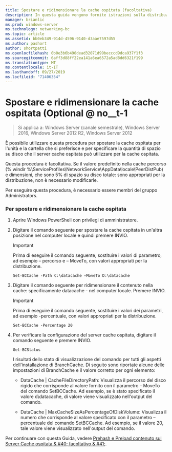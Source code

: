 ```yaml
---
title: Spostare e ridimensionare la cache ospitata (facoltativa)
description: In questa guida vengono fornite istruzioni sulla distribuzione di BranchCache in modalità cache ospitata sul computer che eseguono Windows Server 2016 e Windows 10
manager: brianlic
ms.prod: windows-server
ms.technology: networking-bc
ms.topic: article
ms.assetid: bb0eb349-914d-4596-9140-d3aae7597d55
ms.author: pashort
author: shortpatti
ms.openlocfilehash: 0b0e3b6b490dead32071d99becccd9dca937f1f3
ms.sourcegitcommit: 6aff3d88ff22ea141a6ea6572a5ad8dd6321f199
ms.translationtype: MT
ms.contentlocale: it-IT
ms.lasthandoff: 09/27/2019
ms.locfileid: "71406354"
---
```

# <a name="move-and-resize-the-hosted-cache-optional"></a>Spostare e ridimensionare la cache ospitata \(Optional @ no__t-1

>Si applica a: Windows Server (canale semestrale), Windows Server 2016, Windows Server 2012 R2, Windows Server 2012

È possibile utilizzare questa procedura per spostare la cache ospitata per l'unità e la cartella che si preferisce e per specificare la quantità di spazio su disco che il server cache ospitata può utilizzare per la cache ospitata.

Questa procedura è facoltativa. Se il valore predefinito nella cache percorso \(% windir %\\ServiceProfiles\\NetworkService\\AppData\\locale\\PeerDistPub\) e dimensioni, che sono 5% di spazio su disco totale: sono appropriati per la distribuzione, non è necessario modificarle.

Per eseguire questa procedura, è necessario essere membri del gruppo Administrators.

### <a name="to-move-and-resize-the-hosted-cache"></a>Per spostare e ridimensionare la cache ospitata

1. Aprire Windows PowerShell con privilegi di amministratore.

2. Digitare il comando seguente per spostare la cache ospitata in un'altra posizione nel computer locale e quindi premere INVIO.

    > [!IMPORTANT]
    > Prima di eseguire il comando seguente, sostituire i valori di parametro, ad esempio – percorso e – MoveTo, con valori appropriati per la distribuzione.

    ``` 
    Set-BCCache -Path C:\datacache –MoveTo D:\datacache
    ``` 

3.  Digitare il comando seguente per ridimensionare il contenuto nella cache: specificamente datacache \- nel computer locale. Premere INVIO.

    > [!IMPORTANT]
    > Prima di eseguire il comando seguente, sostituire i valori dei parametri, ad esempio \-percentuale, con valori appropriati per la distribuzione.  

    ``` 
    Set-BCCache -Percentage 20
    ``` 

4.  Per verificare la configurazione del server cache ospitata, digitare il comando seguente e premere INVIO.

    ``` 
    Get-BCStatus
    ``` 

    I risultati dello stato di visualizzazione del comando per tutti gli aspetti dell'installazione di BranchCache. Di seguito sono riportate alcune delle impostazioni di BranchCache e il valore corretto per ogni elemento:

    -   DataCache | CacheFileDirectoryPath: Visualizza il percorso del disco rigido che corrisponde al valore fornito con il parametro – MoveTo del comando SetBCCache. Ad esempio, se è stato specificato il valore d\\datacache, di valore viene visualizzato nell'output del comando.

    -   DataCache | MaxCacheSizeAsPercentageOfDiskVolume: Visualizza il numero che corrisponde al valore specificato con il parametro – percentuale del comando SetBCCache. Ad esempio, se il valore 20, tale valore viene visualizzato nell'output del comando.

Per continuare con questa Guida, vedere [Prehash e Preload contenuto sul Server Cache ospitata & #40; facoltativo & #41;](7-Bc-Prehash-Preload.md).